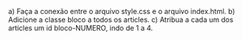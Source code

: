 a) Faça a conexão entre o arquivo style.css e o arquivo index.html. b) Adicione a classe bloco a todos os articles. c) Atribua a cada um dos articles um id bloco-NUMERO, indo de 1 a 4.